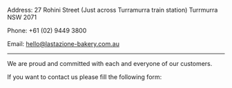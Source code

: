 Address: 
    27 Rohini Street (Just across Turramurra train station)
    Turrmurra
    NSW
    2071

Phone: +61 (02) 9449 3800

Email: hello@lastazione-bakery.com.au

------------------------------------------------------------------------

We are proud and committed with each and everyone of our customers.

If you want to contact us please fill the following form:

